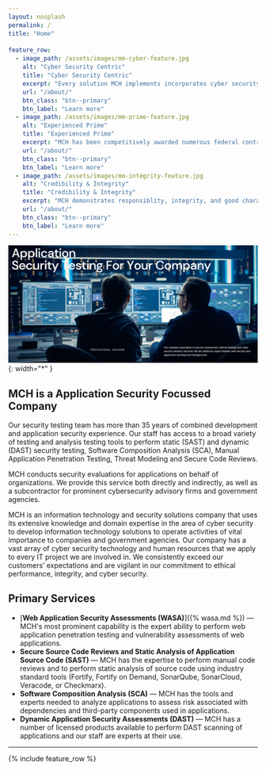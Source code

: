 ```yaml
---
layout: nosplash
permalink: /
title: "Home"

feature_row:
  - image_path: /assets/images/mm-cyber-feature.jpg
    alt: "Cyber Security Centric"
    title: "Cyber Security Centric"
    excerpt: "Every solution MCH implements incorporates cyber security safeguards, protections, and best practices."
    url: "/about/"
    btn_class: "btn--primary"
    btn_label: "Learn more"
  - image_path: /assets/images/mm-prime-feature.jpg
    alt: "Experienced Prime"
    title: "Experienced Prime"
    excerpt: "MCH has been competitively awarded numerous federal contracts it performed with exceptional results & CPARS."
    url: "/about/"
    btn_class: "btn--primary"
    btn_label: "Learn more"
  - image_path: /assets/images/mm-integrity-feature.jpg
    alt: "Credibility & Integrity"
    title: "Credibility & Integrity"
    excerpt: "MCH demonstrates responsiblity, integrity, and good character in its contract management activities."
    url: "/about/"
    btn_class: "btn--primary"
    btn_label: "Learn more"      
---
```


![US Small Business Week Award Winner](/assets/images/main4.png){: width="*" }

## MCH is a Application Security Focussed Company

Our security testing team has more than 35 years of combined development and application security experience. Our staff has access to a broad variety of testing and analysis testing tools to perform static (SAST) and dynamic (DAST) security testing, Software Composition Analysis (SCA), Manual Application Penetration Testing, Threat Modeling and Secure Code Reviews.

MCH conducts security evaluations for applications on behalf of organizations. We provide this service both directly and indirectly, as well as a subcontractor for prominent cybersecurity advisory firms and government agencies.

MCH is an information technology and security solutions company that uses its extensive knowledge and domain expertise in the area of cyber security to develop information technology solutions to operate activities of vital importance to companies and government agencies. Our company has a vast array of cyber security technology and human resources that we apply to every IT project we are involved in. We consistently exceed our customers’ expectations and are vigilant in our commitment to ethical performance, integrity, and cyber security.

## Primary Services

- [**Web Application Security Assessments (WASA)**]({% wasa.md %}) — MCH's most prominent capability is the expert ability to perform web application penetration testing and vulnerability assessments of web applications.
- **Secure Source Code Reviews and Static Analysis of Application Source Code (SAST)** — MCH has the expertise to perform manual code reviews and to perform static analysis of source code using industry standard tools (Fortify, Fortify on Demand, SonarQube, SonarCloud, Veracode, or Checkmarx).
- **Software Composition Analysis (SCA)** — MCH has the tools and experts needed to analyze applications to assess risk associated with dependencies and third-party components used in applications.
- **Dynamic Application Security Assessments (DAST)** — MCH has a number of licensed products available to perform DAST scanning of applications and our staff are experts at their use.

---
{% include feature_row %}

